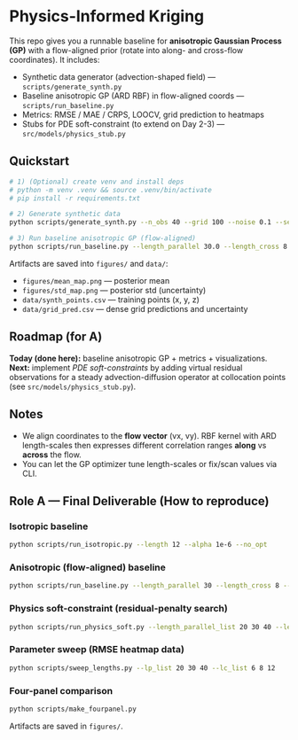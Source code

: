 # Physics-Informed Kriging 

This repo gives you a  runnable baseline for **anisotropic Gaussian Process (GP)**
with a flow-aligned prior (rotate into along- and cross-flow coordinates). It includes:

- Synthetic data generator (advection-shaped field) — `scripts/generate_synth.py`
- Baseline anisotropic GP (ARD RBF) in flow-aligned coords — `scripts/run_baseline.py`
- Metrics: RMSE / MAE / CRPS, LOOCV, grid prediction to heatmaps
- Stubs for PDE soft-constraint (to extend on Day 2-3) — `src/models/physics_stub.py`

## Quickstart

```bash
# 1) (Optional) create venv and install deps
# python -m venv .venv && source .venv/bin/activate
# pip install -r requirements.txt

# 2) Generate synthetic data
python scripts/generate_synth.py --n_obs 40 --grid 100 --noise 0.1 --seed 42

# 3) Run baseline anisotropic GP (flow-aligned)
python scripts/run_baseline.py --length_parallel 30.0 --length_cross 8.0 --alpha 1e-6 --seed 42
```

Artifacts are saved into `figures/` and `data/`:
- `figures/mean_map.png` — posterior mean
- `figures/std_map.png` — posterior std (uncertainty)
- `data/synth_points.csv` — training points (x, y, z)
- `data/grid_pred.csv` — dense grid predictions and uncertainty

## Roadmap (for A)

**Today (done here):** baseline anisotropic GP + metrics + visualizations.  
**Next:** implement *PDE soft-constraints* by adding virtual residual observations for a steady
advection-diffusion operator at collocation points (see `src/models/physics_stub.py`).

## Notes

- We align coordinates to the **flow vector** (vx, vy). RBF kernel with ARD length-scales then
  expresses different correlation ranges **along** vs **across** the flow.
- You can let the GP optimizer tune length-scales or fix/scan values via CLI.


## Role A — Final Deliverable (How to reproduce)

### Isotropic baseline
```bash
python scripts/run_isotropic.py --length 12 --alpha 1e-6 --no_opt
```

### Anisotropic (flow-aligned) baseline
```bash
python scripts/run_baseline.py --length_parallel 30 --length_cross 8 --alpha 1e-6 --no_opt
```

### Physics soft-constraint (residual-penalty search)
```bash
python scripts/run_physics_soft.py --length_parallel_list 20 30 40 --length_cross_list 6 8 12 --lambda_phys 1.0 --kappa 1.0
```

### Parameter sweep (RMSE heatmap data)
```bash
python scripts/sweep_lengths.py --lp_list 20 30 40 --lc_list 6 8 12
```

### Four-panel comparison
```bash
python scripts/make_fourpanel.py
```
Artifacts are saved in `figures/`.
